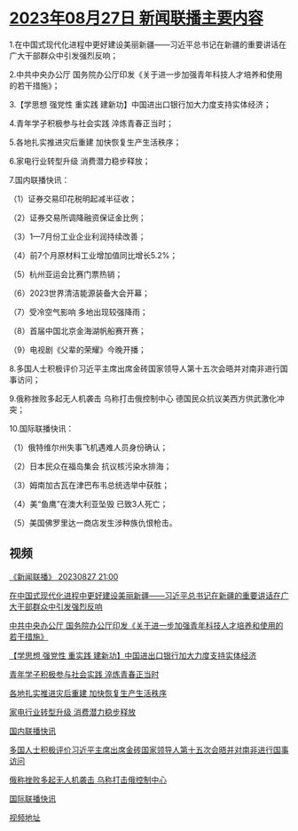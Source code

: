 # [2023年08月27日 新闻联播主要内容](https://tv.cctv.com/lm/xwlb/day/20230827.shtml)

1.在中国式现代化进程中更好建设美丽新疆——习近平总书记在新疆的重要讲话在广大干部群众中引发强烈反响；

2.中共中央办公厅 国务院办公厅印发《关于进一步加强青年科技人才培养和使用的若干措施》；

3.【学思想 强党性 重实践 建新功】中国进出口银行加大力度支持实体经济；

4.青年学子积极参与社会实践 淬炼青春正当时；

5.各地扎实推进灾后重建 加快恢复生产生活秩序；

6.家电行业转型升级 消费潜力稳步释放；

7.国内联播快讯：

（1）证券交易印花税明起减半征收；

（2）证券交易所调降融资保证金比例；

（3）1—7月份工业企业利润持续改善；

（4）前7个月原材料工业增加值同比增长5.2%；

（5）杭州亚运会比赛门票热销；

（6）2023世界清洁能源装备大会开幕；

（7）受冷空气影响 多地出现较强降雨；

（8）首届中国北京金海湖帆船赛开赛；

（9）电视剧《父辈的荣耀》今晚开播；

8.多国人士积极评价习近平主席出席金砖国家领导人第十五次会晤并对南非进行国事访问；

9.俄称挫败多起无人机袭击 乌称打击俄控制中心 德国民众抗议美西方供武激化冲突；

10.国际联播快讯：

（1）俄特维尔州失事飞机遇难人员身份确认；

（2）日本民众在福岛集会 抗议核污染水排海；

（3）姆南加古瓦在津巴布韦总统选举中获胜；

（4）美“鱼鹰”在澳大利亚坠毁 已致3人死亡；

（5）美国佛罗里达一商店发生涉种族仇恨枪击。

## 视频

[《新闻联播》 20230827 21:00](https://tv.cctv.com/2023/08/27/VIDE0cHiNgndPG3Ka0fW472B230827.shtml)

[在中国式现代化进程中更好建设美丽新疆——习近平总书记在新疆的重要讲话在广大干部群众中引发强烈反响](https://tv.cctv.com/2023/08/27/VIDEfdYISqSvKDtEvnLmT1Ag230827.shtml)

[中共中央办公厅 国务院办公厅印发《关于进一步加强青年科技人才培养和使用的若干措施》](https://tv.cctv.com/2023/08/27/VIDEghbkfrVqJxR0QHebJMXi230827.shtml)

[【学思想 强党性 重实践 建新功】中国进出口银行加大力度支持实体经济](https://tv.cctv.com/2023/08/27/VIDEoDYYoid284PEHuuUaY9a230827.shtml)

[青年学子积极参与社会实践 淬炼青春正当时](https://tv.cctv.com/2023/08/27/VIDE6sIXsAfxsEXPh0TeqrSL230827.shtml)

[各地扎实推进灾后重建 加快恢复生产生活秩序](https://tv.cctv.com/2023/08/27/VIDEMlBqkflSSji8sMQDGLcM230827.shtml)

[家电行业转型升级 消费潜力稳步释放](https://tv.cctv.com/2023/08/27/VIDEEXj3GFcoG0uX3j32bBk5230827.shtml)

[国内联播快讯](https://tv.cctv.com/2023/08/27/VIDEUvhFuqrxXymQOlpFIANj230827.shtml)

[多国人士积极评价习近平主席出席金砖国家领导人第十五次会晤并对南非进行国事访问](https://tv.cctv.com/2023/08/27/VIDE8YivdjSQ3gaUnIgTZPSB230827.shtml)

[俄称挫败多起无人机袭击 乌称打击俄控制中心](https://tv.cctv.com/2023/08/27/VIDEODrsdQ5kjkviF60TYSaL230827.shtml)

[国际联播快讯](https://tv.cctv.com/2023/08/27/VIDE74rrRCsy4LwaJ30sb7bh230827.shtml)

[视频地址](https://tv.cctv.com/lm/xwlb/day/20230827.shtml) 

